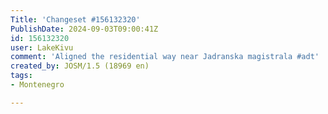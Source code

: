 ```yaml
---
Title: 'Changeset #156132320'
PublishDate: 2024-09-03T09:00:41Z
id: 156132320
user: LakeKivu
comment: 'Aligned the residential way near Jadranska magistrala #adt'
created_by: JOSM/1.5 (18969 en)
tags:
- Montenegro

---
```

